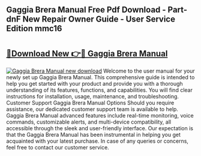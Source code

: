 ## Gaggia Brera Manual Free Pdf Download - Part-dnF New Repair Owner Guide - User Service Edition mmc16

# <h2><a href="http://bc15533.oget.top/?id=Gaggia+Brera+Manual">🔗Download New 👉🔴 Gaggia Brera Manual</a></h2>

[![Gaggia Brera Manual new download](https://i.imgur.com/5g1atiW.png)](http://bc15533.oget.top/?id=Gaggia+Brera+Manual)
Welcome to the user manual for your newly set up Gaggia Brera Manual. This comprehensive guide is intended to help you get started with your product and provide you with a thorough understanding of its features, functions, and capabilities. You will find clear instructions for installation, usage, maintenance, and troubleshooting. Customer Support Gaggia Brera Manual Options Should you require assistance, our dedicated customer support team is available to help. Gaggia Brera Manual advanced features include real-time monitoring, voice commands, customizable alerts, and multi-device compatibility, all accessible through the sleek and user-friendly interface. Our expectation is that the Gaggia Brera Manual has been instrumental in helping you get acquainted with your latest purchase. In case of any queries or concerns, feel free to contact our customer service.
